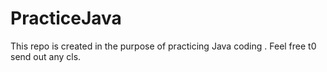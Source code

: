 # PracticeJava

This repo is created in the purpose of practicing  Java coding . Feel free t0 send out any cls.

